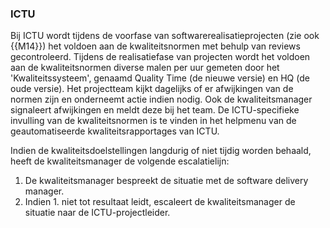 ### ICTU

Bij ICTU wordt tijdens de voorfase van softwarerealisatieprojecten (zie ook {{M14}}) het voldoen aan de kwaliteitsnormen met behulp van reviews gecontroleerd. Tijdens de realisatiefase van projecten wordt het voldoen aan de kwaliteitsnormen diverse malen per uur gemeten door het 'Kwaliteitssysteem', genaamd Quality Time (de nieuwe versie) en HQ (de oude versie). Het projectteam kijkt dagelijks of er afwijkingen van de normen zijn en onderneemt actie indien nodig. Ook de kwaliteitsmanager signaleert afwijkingen en meldt deze bij het team. De ICTU-specifieke invulling van de kwaliteitsnormen is te vinden in het helpmenu van de geautomatiseerde kwaliteitsrapportages van ICTU.

Indien de kwaliteitsdoelstellingen langdurig of niet tijdig worden behaald, heeft de kwaliteitsmanager de volgende escalatielijn:
1. De kwaliteitsmanager bespreekt de situatie met de software delivery manager.
2. Indien 1. niet tot resultaat leidt, escaleert de kwaliteitsmanager de situatie naar de ICTU-projectleider.
